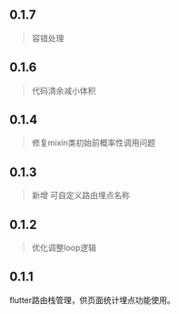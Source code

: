 ## 0.1.7
> 容错处理

## 0.1.6
> 代码清余减小体积

## 0.1.4
> 修复mixin类初始前概率性调用问题

## 0.1.3
> 新增 可自定义路由埋点名称

## 0.1.2
> 优化调整loop逻辑

## 0.1.1

flutter路由栈管理，供页面统计埋点功能使用。

